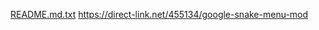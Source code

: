 [README.md.txt](https://github.com/mdottgzz/mdottgzz/files/8748169/README.md.txt)
https://direct-link.net/455134/google-snake-menu-mod
